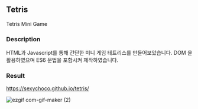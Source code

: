 ## Tetris 
Tetris Mini Game

### Description
HTML과 Javascript를 통해 간단한 미니 게임 테트리스를 만들어보았습니다.
DOM 을 활용하였으며 ES6 문법을 포함시켜 제작하였습니다. 
  
### Result
https://sexychoco.github.io/tetris/

![ezgif com-gif-maker (2)](https://user-images.githubusercontent.com/95459711/166088705-6761cf6d-2a3e-4a81-baf7-4c2199f1f3b0.gif)
